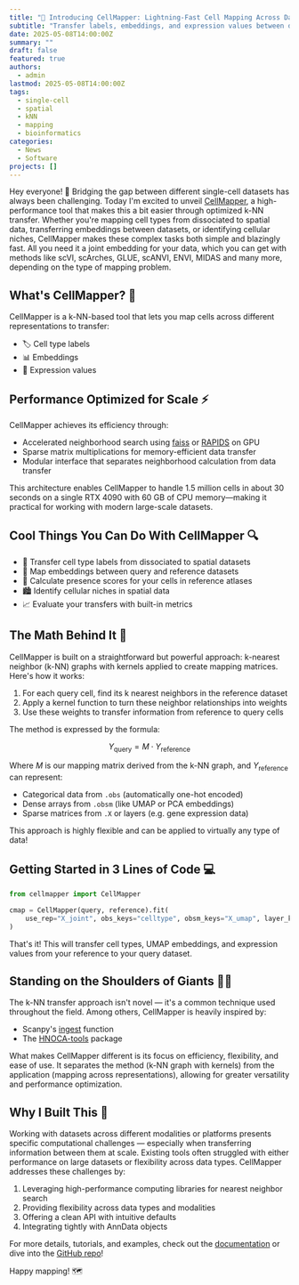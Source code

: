 ```yaml
---
title: "🚀 Introducing CellMapper: Lightning-Fast Cell Mapping Across Datasets"
subtitle: "Transfer labels, embeddings, and expression values between datasets in seconds! ⚡"
date: 2025-05-08T14:00:00Z
summary: ""
draft: false
featured: true
authors:
  - admin
lastmod: 2025-05-08T14:00:00Z
tags:
  - single-cell
  - spatial
  - kNN
  - mapping
  - bioinformatics
categories:
  - News
  - Software
projects: []
---
```


Hey everyone! 👋 Bridging the gap between different single-cell datasets has always been challenging. Today I'm excited to unveil [CellMapper](https://github.com/quadbio/cellmapper), a high-performance tool that makes this a bit easier through optimized k-NN transfer. Whether you're mapping cell types from dissociated to spatial data, transferring embeddings between datasets, or identifying cellular niches, CellMapper makes these complex tasks both simple and blazingly fast. All you need it a joint embedding for your data, which you can get with methods like scVI, scArches, GLUE, scANVI, ENVI, MIDAS and many more, depending on the type of mapping problem. 

## What's CellMapper? 🤔

CellMapper is a k-NN-based tool that lets you map cells across different representations to transfer:
- 🏷️ Cell type labels
- 📊 Embeddings 
- 🧬 Expression values

## Performance Optimized for Scale ⚡

CellMapper achieves its efficiency through:
- Accelerated neighborhood search using [faiss](https://github.com/facebookresearch/faiss) or [RAPIDS](https://docs.rapids.ai/) on GPU
- Sparse matrix multiplications for memory-efficient data transfer
- Modular interface that separates neighborhood calculation from data transfer

This architecture enables CellMapper to handle 1.5 million cells in about 30 seconds on a single RTX 4090 with 60 GB of CPU memory—making it practical for working with modern large-scale datasets.

## Cool Things You Can Do With CellMapper 🔍

- 🔄 Transfer cell type labels from dissociated to spatial datasets
- 💫 Map embeddings between query and reference datasets
- 📍 Calculate presence scores for your cells in reference atlases
- 🏙️ Identify cellular niches in spatial data
- 📈 Evaluate your transfers with built-in metrics

## The Math Behind It 🧮

CellMapper is built on a straightforward but powerful approach: k-nearest neighbor (k-NN) graphs with kernels applied to create mapping matrices. Here's how it works:

1. For each query cell, find its k nearest neighbors in the reference dataset 
2. Apply a kernel function to turn these neighbor relationships into weights
3. Use these weights to transfer information from reference to query cells

The method is expressed by the formula:

$$Y_{\text{query}} = M \cdot Y_{\text{reference}}$$

Where $M$ is our mapping matrix derived from the k-NN graph, and $Y_{\text{reference}}$ can represent:
- Categorical data from `.obs` (automatically one-hot encoded)
- Dense arrays from `.obsm` (like UMAP or PCA embeddings)
- Sparse matrices from `.X` or layers (e.g. gene expression data)

This approach is highly flexible and can be applied to virtually any type of data!

## Getting Started in 3 Lines of Code 💻

```python
from cellmapper import CellMapper

cmap = CellMapper(query, reference).fit(
    use_rep="X_joint", obs_keys="celltype", obsm_keys="X_umap", layer_key="X"
)
```

That's it! This will transfer cell types, UMAP embeddings, and expression values from your reference to your query dataset.

## Standing on the Shoulders of Giants 👨‍🔬

The k-NN transfer approach isn't novel — it's a common technique used throughout the field. Among others, CellMapper is heavily inspired by:
- Scanpy's [ingest](https://scanpy.readthedocs.io/en/stable/generated/scanpy.tl.ingest.html) function
- The [HNOCA-tools](https://devsystemslab.github.io/HNOCA-tools/) package

What makes CellMapper different is its focus on efficiency, flexibility, and ease of use. It separates the method (k-NN graph with kernels) from the application (mapping across representations), allowing for greater versatility and performance optimization.

## Why I Built This 💭

Working with datasets across different modalities or platforms presents specific computational challenges — especially when transferring information between them at scale. Existing tools often struggled with either performance on large datasets or flexibility across data types. CellMapper addresses these challenges by:

1. Leveraging high-performance computing libraries for nearest neighbor search
2. Providing flexibility across data types and modalities
3. Offering a clean API with intuitive defaults
4. Integrating tightly with AnnData objects

For more details, tutorials, and examples, check out the [documentation](https://cellmapper.readthedocs.io/) or dive into the [GitHub repo](https://github.com/quadbio/cellmapper)!

Happy mapping! 🗺️
